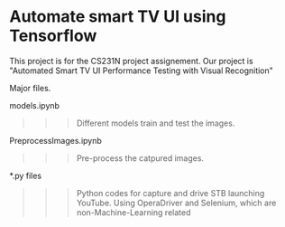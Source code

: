 # Automate smart TV UI using Tensorflow
This project is for the CS231N project assignement. Our project is "Automated Smart TV UI Performance Testing with Visual Recognition"

Major files.

models.ipynb

>>> Different models train and test the images. 

PreprocessImages.ipynb

>>> Pre-process the catpured images.

*.py files

>>> Python codes for capture and drive STB launching YouTube. Using OperaDriver and Selenium, which are non-Machine-Learning related
